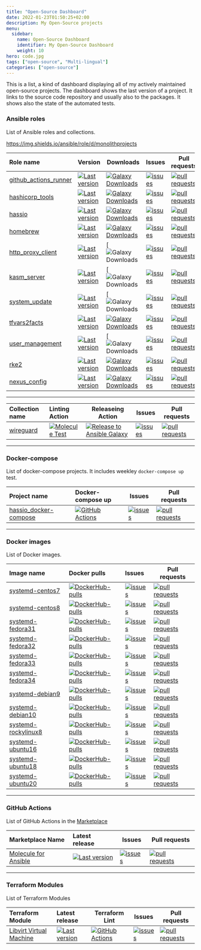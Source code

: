 ```yaml
---
title: "Open-Source Dashboard"
date: 2022-01-23T01:50:25+02:00
description: My Open-Source projects
menu:
  sidebar:
    name: Open-Source Dashboard
    identifier: My Open-Source Dashboard
    weight: 10
hero: code.jpg
tags: ["open-source", "Multi-lingual"]
categories: ["open-source"]
---
```


This is a list, a kind of dashboard displaying all of my actively maintained open-source projects. The dashboard shows the last version of a project. It links to the source code repository and usually also to the packages. It shows also the state of the automated tests.

### Ansible roles

List of  Ansible roles and collections.

<https://img.shields.io/ansible/role/d/monolithprojects>

|Role name|Version|Downloads|Issues|Pull requests|
|:--------|:------|---------|------|-------------|
|[github_actions_runner](https://galaxy.ansible.com/monolithprojects/github_actions_runner)|[![Last version](https://img.shields.io/github/v/release/monolithprojects/ansible-github_actions_runner)](https://github.com/MonolithProjects/ansible-github_actions_runner)|[![Galaxy Downloads](https://img.shields.io/ansible/role/d/monolithprojects/github_actions_runner)](https://galaxy.ansible.com/monolithprojects/github_actions_runner)|[![issues](https://img.shields.io/github/issues-raw/monolithprojects/ansible-github_actions_runner)](https://github.com/monolithprojects/ansible-github_actions_runner/issues)|[![pull requests](https://img.shields.io/github/issues-pr/monolithprojects/ansible-github_actions_runner)](https://github.com/monolithprojects/ansible-github_actions_runner/pulls)
|[hashicorp_tools](https://galaxy.ansible.com/monolithprojects/hashicorp_tools)|[![Last version](https://img.shields.io/github/v/release/MonolithProjects/ansible-hashicorp_tools)](https://github.com/MonolithProjects/ansible-hashicorp_tools)|[![Galaxy Downloads](https://img.shields.io/ansible/role/d/monolithprojects/hashicorp_tools)](https://galaxy.ansible.com/monolithprojects/hashicorp_tools)|[![issues](https://img.shields.io/github/issues-raw/monolithprojects/ansible-hashicorp_tools)](https://github.com/monolithprojects/ansible-hashicorp_tools/issues)|[![pull requests](https://img.shields.io/github/issues-pr/monolithprojects/ansible-hashicorp_tools)](https://github.com/monolithprojects/ansible-hashicorp_tools/pulls)
|[hassio](https://galaxy.ansible.com/monolithprojects/hassio)|[![Last version](https://img.shields.io/github/v/release/MonolithProjects/ansible-hassio)](https://github.com/MonolithProjects/ansible-hassio)|[![Galaxy Downloads](https://img.shields.io/ansible/role/d/monolithprojects/hassio)](https://galaxy.ansible.com/monolithprojects/hassio)|[![issues](https://img.shields.io/github/issues-raw/monolithprojects/ansible-hassio)](https://github.com/monolithprojects/ansible-hassio/issues)|[![pull requests](https://img.shields.io/github/issues-pr/monolithprojects/ansible-hassio)](https://github.com/monolithprojects/ansible-hassio/pulls)
|[homebrew](https://galaxy.ansible.com/monolithprojects/homebrew)|[![Last version](https://img.shields.io/github/v/release/monolithprojects/ansible-homebrew)](https://github.com/MonolithProjects/ansible-homebrew)|[![Galaxy Downloads](https://img.shields.io/ansible/role/d/monolithprojects/homebrew)](https://galaxy.ansible.com/monolithprojects/homebrew)|[![issues](https://img.shields.io/github/issues-raw/monolithprojects/ansible-homebrew)](https://github.com/monolithprojects/ansible-homebrew/issues)|[![pull requests](https://img.shields.io/github/issues-pr/monolithprojects/ansible-homebrew)](https://github.com/monolithprojects/ansible-homebrew/pulls)
|[http_proxy_client](https://galaxy.ansible.com/monolithprojects/http_proxy_client)|[![Last version](https://img.shields.io/github/v/release/MonolithProjects/ansible-http_proxy_client)](https://github.com/MonolithProjects/ansible-http_proxy_client)|[![Galaxy Downloads](https://img.shields.io/ansible/role/d/monolithprojects/http_proxy_client)|[![issues](https://img.shields.io/github/issues-raw/monolithprojects/ansible-http_proxy_client)](https://github.com/monolithprojects/ansible-http_proxy_client/issues)|[![pull requests](https://img.shields.io/github/issues-pr/monolithprojects/ansible-http_proxy_client)](https://github.com/monolithprojects/ansible-http_proxy_client/pulls)
|[kasm_server](https://galaxy.ansible.com/monolithprojects/kasm_server)|[![Last version](https://img.shields.io/github/v/release/MonolithProjects/ansible-kasm_server)](https://github.com/MonolithProjects/ansible-kasm_server)|[![Galaxy Downloads](https://img.shields.io/ansible/role/d/monolithprojects/kasm_server)|[![issues](https://img.shields.io/github/issues-raw/monolithprojects/ansible-kasm_server)](https://github.com/monolithprojects/ansible-kasm_server/issues)|[![pull requests](https://img.shields.io/github/issues-pr/monolithprojects/ansible-kasm_server)](https://github.com/monolithprojects/ansible-kasm_server/pulls)
|[system_update](https://galaxy.ansible.com/monolithprojects/system_update)|[![Last version](https://img.shields.io/github/v/release/MonolithProjects/ansible-system_update)](https://github.com/MonolithProjects/ansible-system_update)|[![Galaxy Downloads](https://img.shields.io/ansible/role/d/monolithprojects/system_update)|[![issues](https://img.shields.io/github/issues-raw/monolithprojects/ansible-system_update)](https://github.com/monolithprojects/ansible-system_update/issues)|[![pull requests](https://img.shields.io/github/issues-pr/monolithprojects/ansible-system_update)](https://github.com/monolithprojects/ansible-system_update/pulls)
|[tfvars2facts](https://galaxy.ansible.com/monolithprojects/tfvars2facts)|[![Last version](https://img.shields.io/github/v/release/MonolithProjects/ansible-tfvars2facts)](https://github.com/MonolithProjects/ansible-tfvars2facts)|[![Galaxy Downloads](https://img.shields.io/ansible/role/d/monolithprojects/tfvars2facts)](https://galaxy.ansible.com/monolithprojects/tfvars2facts)|[![issues](https://img.shields.io/github/issues-raw/monolithprojects/ansible-tfvars2facts)](https://github.com/monolithprojects/ansible-tfvars2facts/issues)|[![pull requests](https://img.shields.io/github/issues-pr/monolithprojects/ansible-tfvars2facts)](https://github.com/monolithprojects/ansible-tfvars2facts/pulls)
|[user_management](https://galaxy.ansible.com/monolithprojects/user_management)|[![Last version](https://img.shields.io/github/v/release/MonolithProjects/ansible-user_management)](https://github.com/MonolithProjects/ansible-user_management)|[![Galaxy Downloads](https://img.shields.io/ansible/role/d/monolithprojects/user_management)|[![issues](https://img.shields.io/github/issues-raw/monolithprojects/ansible-user_management)](https://github.com/monolithprojects/ansible-user_management/issues)|[![pull requests](https://img.shields.io/github/issues-pr/monolithprojects/ansible-user_management)](https://github.com/monolithprojects/ansible-user_management/pulls)
|[rke2](https://galaxy.ansible.com/lablabs/rke2)|[![Last version](https://img.shields.io/github/v/release/lablabs/ansible-role-rke2)](https://github.com/lablabs/ansible-role-rke2)|[![Galaxy Downloads](https://img.shields.io/ansible/role/d/lablabs/rke2)](https://galaxy.ansible.com/lablabs/rke2)|[![issues](https://img.shields.io/github/issues-raw/lablabs/ansible-role-rke2)](https://github.com/lablabs/ansible-role-rke2/issues)|[![pull requests](https://img.shields.io/github/issues-pr/lablabs/ansible-role-rke2)](https://github.com/lablabs/ansible-role-rke2/pulls)
|[nexus_config](https://galaxy.ansible.com/lablabs/nexus_config)|[![Last version](https://img.shields.io/github/v/release/lablabs/ansible-role-nexus_config)](https://github.com/lablabs/ansible-role-nexus_config)|[![Galaxy Downloads](https://img.shields.io/ansible/role/d/monolithprojects/nexus_config)](https://galaxy.ansible.com/lablabs/nexus_config)|[![issues](https://img.shields.io/github/issues-raw/lablabs/ansible-role-nexus_config)](https://github.com/lablabs/ansible-role-nexus_config/issues)|[![pull requests](https://img.shields.io/github/issues-pr/lablabs/ansible-role-nexus_config)](https://github.com/lablabs/ansible-role-nexus_config/pulls)  


---

|Collection name|Linting Action|Releaseing Action|Issues|Pull requests|
|:--------------|:-------------|-----------------|------|-------------|
|[wireguard](https://galaxy.ansible.com/lablabs/wireguard)|[![Molecule Test](https://github.com/lablabs/ansible-collection-wireguard/actions/workflows/molecule.yaml/badge.svg)](https://github.com/lablabs/ansible-collection-wireguard/actions/workflows/lint.yaml)|[![Release to Ansible Galaxy](https://github.com/lablabs/ansible-collection-wireguard/actions/workflows/galaxy.yaml/badge.svg)](https://github.com/lablabs/ansible-collection-wireguard/actions/workflows/galaxy.yaml)|[![issues](https://img.shields.io/github/issues-raw/lablabs/ansible-collection-wireguard)](https://github.com/lablabs/ansible-collection-wireguard/issues)|[![pull requests](https://img.shields.io/github/issues-pr/lablabs/ansible-collection-wireguard)](https://github.com/lablabs/ansible-collection-wireguard/pulls)  

---

### Docker-compose

List of docker-compose projects. It includes weekley `docker-compose up` test.

|Project name|Docker-compose up|Issues|Pull requests|
|:-----------|:----------------|------|-------------|
|[hassio_docker-compose](https://github.com/MonolithProjects/hassio_docker-compose)|[![GitHub Actions](https://github.com/MonolithProjects/hassio_docker-compose/workflows/Test%20build/badge.svg)](https://github.com/MonolithProjects/hassio_docker-compose/actions)|[![issues](https://img.shields.io/github/issues-raw/monolithprojects/hassio_docker-compose)](https://github.com/monolithprojects/hassio_docker-compose/issues)|[![pull requests](https://img.shields.io/github/issues-pr/monolithprojects/hassio_docker-compose)](https://github.com/monolithprojects/hassio_docker-compose/pulls)

---

### Docker images

List of Docker images.

|Image name|Docker pulls|Issues|Pull requests|
|:---------|:-----------|:------|-------------|
|[systemd-centos7](https://hub.docker.com/repository/docker/monolithprojects/systemd-centos7)|[![DockerHub-pulls](https://img.shields.io/docker/pulls/monolithprojects/systemd-centos7)](https://hub.docker.com/repository/docker/monolithprojects/systemd-centos7)|[![issues](https://img.shields.io/github/issues-raw/monolithprojects/docker-systemd-centos7)](https://github.com/monolithprojects/docker-systemd-centos7/issues)|[![pull requests](https://img.shields.io/github/issues-pr/monolithprojects/docker-systemd-centos7)](https://github.com/monolithprojects/docker-systemd-centos7/pulls)
|[systemd-centos8](https://hub.docker.com/repository/docker/monolithprojects/systemd-centos8)|[![DockerHub-pulls](https://img.shields.io/docker/pulls/monolithprojects/systemd-centos8)](https://hub.docker.com/repository/docker/monolithprojects/systemd-centos8)|[![issues](https://img.shields.io/github/issues-raw/monolithprojects/docker-systemd-centos8)](https://github.com/monolithprojects/docker-systemd-centos8/issues)|[![pull requests](https://img.shields.io/github/issues-pr/monolithprojects/docker-systemd-centos8)](https://github.com/monolithprojects/docker-systemd-centos8/pulls)
|[systemd-fedora31](https://hub.docker.com/repository/docker/monolithprojects/systemd-fedora31)|[![DockerHub-pulls](https://img.shields.io/docker/pulls/monolithprojects/systemd-fedora31)](https://hub.docker.com/repository/docker/monolithprojects/systemd-fedora31)|[![issues](https://img.shields.io/github/issues-raw/monolithprojects/docker-systemd-fedora31)](https://github.com/monolithprojects/docker-systemd-fedora31/issues)|[![pull requests](https://img.shields.io/github/issues-pr/monolithprojects/docker-systemd-fedora31)](https://github.com/monolithprojects/docker-systemd-fedora31/pulls)
|[systemd-fedora32](https://hub.docker.com/repository/docker/monolithprojects/systemd-fedora32)|[![DockerHub-pulls](https://img.shields.io/docker/pulls/monolithprojects/systemd-fedora32)](https://hub.docker.com/repository/docker/monolithprojects/systemd-fedora32)|[![issues](https://img.shields.io/github/issues-raw/monolithprojects/docker-systemd-fedora32)](https://github.com/monolithprojects/docker-systemd-fedora32/issues)|[![pull requests](https://img.shields.io/github/issues-pr/monolithprojects/docker-systemd-fedora32)](https://github.com/monolithprojects/docker-systemd-fedora32/pulls)
|[systemd-fedora33](https://hub.docker.com/repository/docker/monolithprojects/systemd-fedora33)|[![DockerHub-pulls](https://img.shields.io/docker/pulls/monolithprojects/systemd-fedora33)](https://hub.docker.com/repository/docker/monolithprojects/systemd-fedora33)|[![issues](https://img.shields.io/github/issues-raw/monolithprojects/docker-systemd-fedora33)](https://github.com/monolithprojects/docker-systemd-fedora33/issues)|[![pull requests](https://img.shields.io/github/issues-pr/monolithprojects/docker-systemd-fedora33)](https://github.com/monolithprojects/docker-systemd-fedora33/pulls)
|[systemd-fedora34](https://hub.docker.com/repository/docker/monolithprojects/systemd-fedora34)|[![DockerHub-pulls](https://img.shields.io/docker/pulls/monolithprojects/systemd-fedora34)](https://hub.docker.com/repository/docker/monolithprojects/systemd-fedora34)|[![issues](https://img.shields.io/github/issues-raw/monolithprojects/docker-systemd-fedora34)](https://github.com/monolithprojects/docker-systemd-fedora34/issues)|[![pull requests](https://img.shields.io/github/issues-pr/monolithprojects/docker-systemd-fedora34)](https://github.com/monolithprojects/docker-systemd-fedora34/pulls)
|[systemd-debian9](https://hub.docker.com/repository/docker/monolithprojects/systemd-debian9)|[![DockerHub-pulls](https://img.shields.io/docker/pulls/monolithprojects/systemd-debian9)](https://hub.docker.com/repository/docker/monolithprojects/systemd-debian9)|[![issues](https://img.shields.io/github/issues-raw/monolithprojects/docker-systemd-debian9)](https://github.com/monolithprojects/docker-systemd-debian9/issues)|[![pull requests](https://img.shields.io/github/issues-pr/monolithprojects/docker-systemd-debian9)](https://github.com/monolithprojects/docker-systemd-debian9/pulls)
|[systemd-debian10](https://hub.docker.com/repository/docker/monolithprojects/systemd-debian10)|[![DockerHub-pulls](https://img.shields.io/docker/pulls/monolithprojects/systemd-debian10)](https://hub.docker.com/repository/docker/monolithprojects/systemd-debian10)|[![issues](https://img.shields.io/github/issues-raw/monolithprojects/docker-systemd-debian10)](https://github.com/monolithprojects/docker-systemd-debian10/issues)|[![pull requests](https://img.shields.io/github/issues-pr/monolithprojects/docker-systemd-debian10)](https://github.com/monolithprojects/docker-systemd-debian10/pulls)
|[systemd-rockylinux8](https://hub.docker.com/repository/docker/monolithprojects/systemd-rockylinux8)|[![DockerHub-pulls](https://img.shields.io/docker/pulls/monolithprojects/systemd-rockylinux8)](https://hub.docker.com/repository/docker/monolithprojects/systemd-rockylinux8)|[![issues](https://img.shields.io/github/issues-raw/monolithprojects/docker-systemd-rockylinux8)](https://github.com/monolithprojects/docker-systemd-rockylinux8/issues)|[![pull requests](https://img.shields.io/github/issues-pr/monolithprojects/docker-systemd-rockylinux8)](https://github.com/monolithprojects/docker-systemd-rockylinux8/pulls)
|[systemd-ubuntu16](https://hub.docker.com/repository/docker/monolithprojects/systemd-ubuntu16)|[![DockerHub-pulls](https://img.shields.io/docker/pulls/monolithprojects/systemd-ubuntu16)](https://hub.docker.com/repository/docker/monolithprojects/systemd-ubuntu16)|[![issues](https://img.shields.io/github/issues-raw/monolithprojects/docker-systemd-ubuntu16)](https://github.com/monolithprojects/docker-systemd-ubuntu16/issues)|[![pull requests](https://img.shields.io/github/issues-pr/monolithprojects/docker-systemd-ubuntu16)](https://github.com/monolithprojects/docker-systemd-ubuntu16/pulls)
|[systemd-ubuntu18](https://hub.docker.com/repository/docker/monolithprojects/systemd-ubuntu18)|[![DockerHub-pulls](https://img.shields.io/docker/pulls/monolithprojects/systemd-ubuntu18)](https://hub.docker.com/repository/docker/monolithprojects/systemd-ubuntu18)|[![issues](https://img.shields.io/github/issues-raw/monolithprojects/docker-systemd-ubuntu18)](https://github.com/monolithprojects/docker-systemd-ubuntu18/issues)|[![pull requests](https://img.shields.io/github/issues-pr/monolithprojects/docker-systemd-ubuntu18)](https://github.com/monolithprojects/docker-systemd-ubuntu18/pulls)
|[systemd-ubuntu20](https://hub.docker.com/repository/docker/monolithprojects/systemd-ubuntu20)|[![DockerHub-pulls](https://img.shields.io/docker/pulls/monolithprojects/systemd-ubuntu20)](https://hub.docker.com/repository/docker/monolithprojects/systemd-ubuntu20)|[![issues](https://img.shields.io/github/issues-raw/monolithprojects/docker-systemd-ubuntu20)](https://github.com/monolithprojects/docker-systemd-ubuntu20/issues)|[![pull requests](https://img.shields.io/github/issues-pr/monolithprojects/docker-systemd-ubuntu20)](https://github.com/monolithprojects/docker-systemd-ubuntu20/pulls)

---

### GitHub Actions

List of GitHub Actions in the [Marketplace](https://github.com/marketplace)

|Marketplace Name|Latest release|Issues|Pull requests|
|:---------|:-----------|------|-------------|
|[Molecule for Ansible](https://github.com/marketplace/actions/molecule-for-ansible)|[![Last version](https://img.shields.io/github/v/release/monolithprojects/action-molecule)](https://github.com/MonolithProjects/action-molecule)|[![issues](https://img.shields.io/github/issues-raw/monolithprojects/action-molecule)](https://github.com/monolithprojects/action-molecule/issues)|[![pull requests](https://img.shields.io/github/issues-pr/monolithprojects/docker-systemd-ubuntu20)](https://github.com/monolithprojects/action-molecule/pulls)

---
### Terraform Modules

List of Terraform Modules

|Terraform Module|Latest release|Terraform Lint|Issues|Pull requests|
|:---------|:-----------|------|-------------|---|
|[Libvirt Virtual Machine](https://github.com/MonolithProjects/terraform-libvirt-vm)|[![Last version](https://img.shields.io/github/v/release/monolithprojects/terraform-libvirt-vm)](https://github.com/MonolithProjects/terraform-libvirt-vm)|[![GitHub Actions](https://github.com/MonolithProjects/terraform-libvirt-vm/workflows/Lint/badge.svg)](https://github.com/MonolithProjects/terraform-libvirt-vm/actions)|[![issues](https://img.shields.io/github/issues-raw/monolithprojects/terraform-libvirt-vm)](https://github.com/monolithprojects/terraform-libvirt-vm/issues)|[![pull requests](https://img.shields.io/github/issues-pr/monolithprojects/terraform-libvirt-vm)](https://github.com/monolithprojects/terraform-libvirt-vm/pulls)